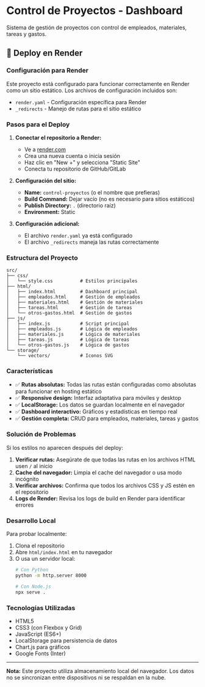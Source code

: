 # Control de Proyectos - Dashboard

Sistema de gestión de proyectos con control de empleados, materiales, tareas y gastos.

## 🚀 Deploy en Render

### Configuración para Render

Este proyecto está configurado para funcionar correctamente en Render como un sitio estático. Los archivos de configuración incluidos son:

- `render.yaml` - Configuración específica para Render
- `_redirects` - Manejo de rutas para el sitio estático

### Pasos para el Deploy

1. **Conectar el repositorio a Render:**
   - Ve a [render.com](https://render.com)
   - Crea una nueva cuenta o inicia sesión
   - Haz clic en "New +" y selecciona "Static Site"
   - Conecta tu repositorio de GitHub/GitLab

2. **Configuración del sitio:**
   - **Name:** `control-proyectos` (o el nombre que prefieras)
   - **Build Command:** Dejar vacío (no es necesario para sitios estáticos)
   - **Publish Directory:** `.` (directorio raíz)
   - **Environment:** Static

3. **Configuración adicional:**
   - El archivo `render.yaml` ya está configurado
   - El archivo `_redirects` maneja las rutas correctamente

### Estructura del Proyecto

```
src/
├── css/
│   └── style.css          # Estilos principales
├── html/
│   ├── index.html         # Dashboard principal
│   ├── empleados.html     # Gestión de empleados
│   ├── materiales.html    # Gestión de materiales
│   ├── tareas.html        # Gestión de tareas
│   └── otros-gastos.html  # Gestión de gastos
├── js/
│   ├── index.js           # Script principal
│   ├── empleados.js       # Lógica de empleados
│   ├── materiales.js      # Lógica de materiales
│   ├── tareas.js          # Lógica de tareas
│   └── otros-gastos.js    # Lógica de gastos
└── storage/
    └── vectors/           # Iconos SVG
```

### Características

- ✅ **Rutas absolutas:** Todas las rutas están configuradas como absolutas para funcionar en hosting estático
- ✅ **Responsive design:** Interfaz adaptativa para móviles y desktop
- ✅ **LocalStorage:** Los datos se guardan localmente en el navegador
- ✅ **Dashboard interactivo:** Gráficos y estadísticas en tiempo real
- ✅ **Gestión completa:** CRUD para empleados, materiales, tareas y gastos

### Solución de Problemas

Si los estilos no aparecen después del deploy:

1. **Verificar rutas:** Asegúrate de que todas las rutas en los archivos HTML usen `/` al inicio
2. **Cache del navegador:** Limpia el cache del navegador o usa modo incógnito
3. **Verificar archivos:** Confirma que todos los archivos CSS y JS estén en el repositorio
4. **Logs de Render:** Revisa los logs de build en Render para identificar errores

### Desarrollo Local

Para probar localmente:

1. Clona el repositorio
2. Abre `html/index.html` en tu navegador
3. O usa un servidor local:
   ```bash
   # Con Python
   python -m http.server 8000
   
   # Con Node.js
   npx serve .
   ```

### Tecnologías Utilizadas

- HTML5
- CSS3 (con Flexbox y Grid)
- JavaScript (ES6+)
- LocalStorage para persistencia de datos
- Chart.js para gráficos
- Google Fonts (Inter)

---

**Nota:** Este proyecto utiliza almacenamiento local del navegador. Los datos no se sincronizan entre dispositivos ni se respaldan en la nube.
